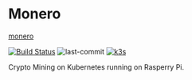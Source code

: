 # Monero

[monero](https://upload.wikimedia.org/wikipedia/commons/thumb/2/2d/Monero-Logo.svg/252px-Monero-Logo.svg.png)

[![Build Status](https://jenkins.tino.sh/buildStatus/icon?job=monero%2Fmaster)](https://jenkins.tino.sh/job/monero/job/master/)
![last-commit](https://img.shields.io/github/last-commit/tinoschroeter/monero.svg?style=flat)
[![k3s](https://img.shields.io/badge/run%20on%20-Raspberry%20Pi-red)](https://github.com/tinoschroeter/k8s.homelab)

Crypto Mining on Kubernetes running on Rasperry Pi.
